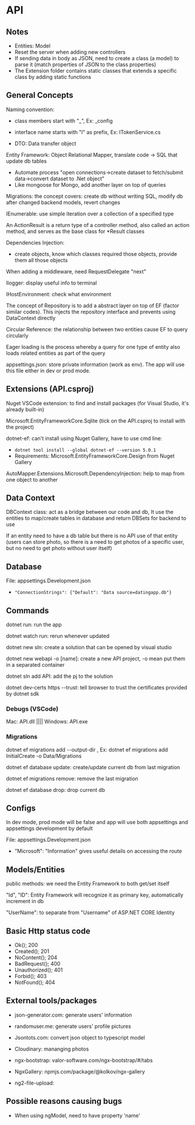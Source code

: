 # API

## Notes

* Entities: Model
* Reset the server when adding new controllers
* If sending data in body as JSON, need to create a class (a model) to parse it (match properties of JSON to the class properties)
* The Extension folder contains static classes that extends a specific class by adding static functions

## General Concepts

Naming convention: 
* class members start with "_", Ex: _config
* interface name starts with "I" as prefix, Ex: ITokenService.cs 

* DTO: Data transfer object

Entity Framework: Object Relational Mapper, translate code -> SQL that update db tables
* Automate process "open connections->create dataset to fetch/submit data->convert dataset to .Net object"
* Like mongoose for Mongo, add another layer on top of queries

Migrations: the concept covers: create db without writing SQL, modify db after changed backend models, revert changes

IEnumerable: use simple iteration over a collection of a specified type

An ActionResult is a return type of a controller method, also called an action method, and serves as the base class for *Result classes

Dependencies Injection:
* create objects, know which classes required those objects, provide them all those objects

When adding a middleware, need RequestDelegate "next"

Ilogger: display useful info to terminal

IHostEnvironment: check what environment 

The concept of Repository is to add a abstract layer on top of EF (factor similar codes). This injects the repository interface and prevents using DataContext directly

Circular Reference: the relationship between two entities cause EF to query circularly

Eager loading is the process whereby a query for one type of entity also loads related entities as part of the query

appsettings.json: store private information (work as env). The app will use this file either in dev or prod mode.

## Extensions (API.csproj) 

Nuget VSCode extension: to find and install packages (for Visual Studio, it's already built-in)

Microsoft.EntityFrameworkCore.Sqlite (tick on the API.csproj to install with the project)

dotnet-ef: can't install using Nuget Gallery, have to use cmd line: 
* ```dotnet tool install --global dotnet-ef --version 5.0.1```
* Requirements: Microsoft.EntityFrameworkCore.Design from Nuget Gallery
    
AutoMapper.Extensions.Microsoft.DependencyInjection: help to map from one object to another

## Data Context

DBContext class: act as a bridge between our code and db, It use the entities to map/create tables in database and return DBSets for backend to use

If an entity need to have a db table but there is no API use of that entity (users can store photo, so there is a need to get photos of a specific user, but no need to get photo without user itself)

## Database 

File: appsettings.Development.json
* ```"ConnectionStrings": {"Default": "Data source=datingapp.db"}``` 

## Commands 

dotnet run: run the app

dotnet watch run: rerun whenever updated

dotnet new sln: create a solution that can be opened by visual studio

dotnet new webapi -o [name]: create a new API project, -o mean put them in a separated container

dotnet sln add API: add the pj to the solution

dotnet dev-certs https --trust: tell browser to trust the certificates provided by dotnet sdk
### Debugs (VSCode)

Mac: API.dll |||| Windows: API.exe

### Migrations

dotnet ef migrations add <NAME> --output-dir <PATH>, 
Ex: dotnet ef migrations add InitialCreate -o Data/Migrations

dotnet ef database update: create/update current db from last migration

dotnet ef migrations remove: remove the last migration

dotnet ef database drop: drop current db

## Configs 

In dev mode, prod mode will be false and app will use both appsettings and appsettings development by default

File: appsettings.Development.json
* "Microsoft": "Information" gives useful details on accessing the route

## Models/Entities

public methods: we need the Entity Framework to both get/set itself

"Id", "ID": Entity Framework will recognize it as primary key, automatically increment in db

"UserName": to separate from "Username" of ASP.NET CORE Identity

## Basic Http status code

* Ok(); 200
* Created(); 201
* NoContent(); 204
* BadRequest(); 400
* Unauthorized(); 401
* Forbid(); 403
* NotFound(); 404

## External tools/packages

* json-generator.com: generate users' information
* randomuser.me: generate users' profile pictures
* Jsontots.com: convert json object to typescript model
* Cloudinary: mananging photos

* ngx-bootstrap: valor-software.com/ngx-bootstrap/#/tabs
* NgxGallery: npmjs.com/package/@kolkov/ngx-gallery
* ng2-file-upload: 

## Possible reasons causing bugs

* When using ngModel, need to have property 'name'
